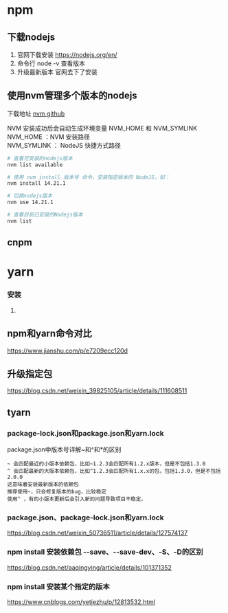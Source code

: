 # npm

## 下载nodejs

1.  官网下载安装
    <https://nodejs.org/en/>
2.  命令行  node -v 查看版本
3.  升级最新版本 官网去下了安装

## 使用nvm管理多个版本的nodejs

下载地址
[nvm github](https://github.com/coreybutler/nvm-windows)

NVM 安装成功后会自动生成环境变量 NVM\_HOME 和 NVM\_SYMLINK<br>
NVM\_HOME ：NVM 安装路径<br>
NVM\_SYMLINK ： NodeJS 快捷方式路径

```sh
# 查看可安装的nodejs版本
nvm list available

# 使用 nvm install 版本号 命令，安装指定版本的 NodeJS，如：
nvm install 14.21.1

# 切换nodejs版本
nvm use 14.21.1

# 查看目前已安装的Nodejs版本
nvm list
```

## cnpm

# yarn

### 安装

1.

## npm和yarn命令对比

<https://www.jianshu.com/p/e7209ecc120d>

## 升级指定包

<https://blog.csdn.net/weixin_39825105/article/details/111608511>

## tyarn

### package-lock.json和package.json和yarn.lock

package.json中版本号详解\~和^和\*的区别

    ~ 会匹配最近的小版本依赖包，比如~1.2.3会匹配所有1.2.x版本，但是不包括1.3.0
    ^ 会匹配最新的大版本依赖包，比如^1.2.3会匹配所有1.x.x的包，包括1.3.0，但是不包括2.0.0
    这意味着安装最新版本的依赖包
    推荐使用~，只会修复版本的bug，比较稳定
    使用^ ，有的小版本更新后会引入新的问题导致项目不稳定，

### package.json、package-lock.json和yarn.lock

<https://blog.csdn.net/weixin_50736511/article/details/127574137>

### npm install 安装依赖包 --save、--save-dev、-S、-D的区别

<https://blog.csdn.net/aaqingying/article/details/101371352>

### npm install 安装某个指定的版本

<https://www.cnblogs.com/yetiezhu/p/12813532.html>
